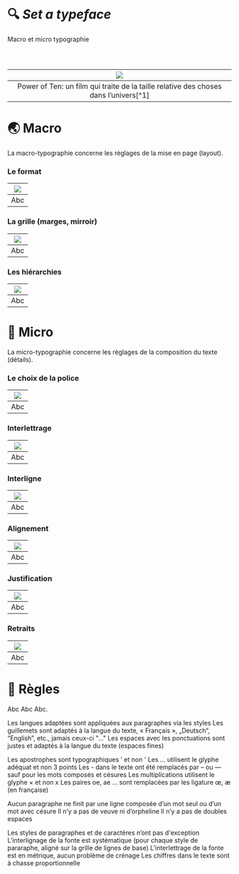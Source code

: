 # 🔍 *Set a typeface*
  Macro et micro typographie

  
### &nbsp;

|![](links/Eames_Power_of_Ten.gif) |
|:---:|
| Power of Ten: un film qui traite de la taille relative des choses dans l’univers[^1]           |

# 🌏 Macro

La macro-typographie concerne les règlages de la mise en page (layout).

###  Le format

|![](links/Typo_Semiotic_v2_script.gif) |
|:---:|
| Abc          |

###  La grille (marges, mirroir)

|![](links/Typo_Semiotic_v2_script.gif) |
|:---:|
| Abc          |

###  Les hiérarchies

|![](links/Typo_Semiotic_v2_script.gif) |
|:---:|
| Abc          |

# 🦠 Micro

La micro-typographie concerne les règlages de la composition du texte (détails).

###  Le choix de la police

|![](links/Typo_Semiotic_v2_script.gif) |
|:---:|
| Abc          |

###  Interlettrage

|![](links/Typo_Semiotic_v2_script.gif) |
|:---:|
| Abc          |

###  Interligne

|![](links/Typo_Semiotic_v2_script.gif) |
|:---:|
| Abc          |

###  Alignement

|![](links/Typo_Semiotic_v2_script.gif) |
|:---:|
| Abc          |

###  Justification

|![](links/Typo_Semiotic_v2_script.gif) |
|:---:|
| Abc          |

###  Retraits

|![](links/Typo_Semiotic_v2_script.gif) |
|:---:|
| Abc          |

# 🔗 Règles

Abc Abc Abc.

Les langues adaptées sont appliquées aux paragraphes via les styles
Les guillemets sont adaptés à la langue du texte, « Français », „Deutsch“, “English”, etc., jamais ceux-ci "…"
Les espaces avec les ponctuations sont justes et adaptés à la langue du texte (espaces fines)
 

Les apostrophes sont typographiques ’ et non '
Les … utilisent le glyphe adéquat et non 3 points
Les - dans le texte ont été remplacés par – ou — sauf pour les mots composés et césures
Les multiplications utilisent le glyphe × et non x
Les paires oe, ae … sont remplacées par les ligature œ, æ (en française)
 

Aucun paragraphe ne finit par une ligne composée d’un mot seul ou d’un mot avec césure
Il n’y a pas de veuve ni d’orpheline
Il n’y a pas de doubles espaces
 

Les styles de paragraphes et de caractères n’ont pas d'exception
L’interlignage de la fonte est systématique (pour chaque style de pararaphe, aligné sur la grille de lignes de base)
L’interlettrage de la fonte est en métrique, aucun problème de crénage
Les chiffres dans le texte sont à chasse proportionnelle

